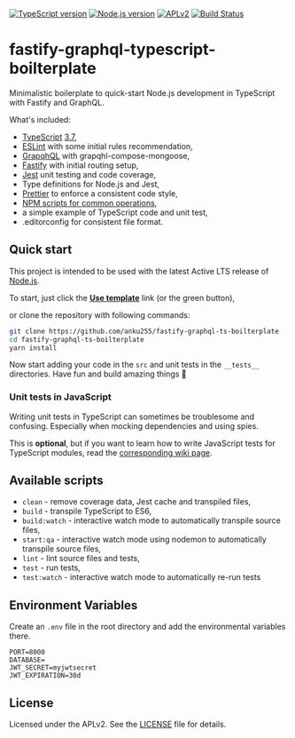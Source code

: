 [![TypeScript version][ts-badge]][typescript-37]
[![Node.js version][nodejs-badge]][nodejs]
[![APLv2][license-badge]][LICENSE]
[![Build Status][travis-badge]][travis-ci]


# fastify-graphql-typescript-boilterplate

Minimalistic boilerplate to quick-start Node.js development in TypeScript with Fastify and GraphQL.

What's included:

+ [TypeScript][typescript] [3.7][typescript-37],
+ [ESLint][eslint] with some initial rules recommendation,
+ [GrapqhQL][graphql] with grapqhl-compose-mongoose,
+ [Fastify][fastify] with initial routing setup,
+ [Jest][jest] unit testing and code coverage,
+ Type definitions for Node.js and Jest,
+ [Prettier][prettier] to enforce a consistent code style,
+ [NPM scripts for common operations](#available-scripts),
+ a simple example of TypeScript code and unit test,
+ .editorconfig for consistent file format.

## Quick start

This project is intended to be used with the latest Active LTS release of [Node.js][nodejs].

To start, just click the **[Use template][repo-template-action]** link (or the green button),

or clone the repository with following commands:

```sh
git clone https://github.com/anku255/fastify-graphql-ts-boilterplate
cd fastify-graphql-ts-boilterplate
yarn install
```


Now start adding your code in the `src` and unit tests in the `__tests__` directories. Have fun and build amazing things 🚀

### Unit tests in JavaScript

Writing unit tests in TypeScript can sometimes be troublesome and confusing. Especially when mocking dependencies and using spies.

This is **optional**, but if you want to learn how to write JavaScript tests for TypeScript modules, read the [corresponding wiki page][wiki-js-tests].

## Available scripts

+ `clean` - remove coverage data, Jest cache and transpiled files,
+ `build` - transpile TypeScript to ES6,
+ `build:watch` - interactive watch mode to automatically transpile source files,
+ `start:qa` - interactive watch mode using nodemon to automatically transpile source files,
+ `lint` - lint source files and tests,
+ `test` - run tests,
+ `test:watch` - interactive watch mode to automatically re-run tests

## Environment Variables

Create an `.env` file in the root directory and add the environmental variables there.

```
PORT=8000
DATABASE=
JWT_SECRET=myjwtsecret
JWT_EXPIRATION=30d
```

## License
Licensed under the APLv2. See the [LICENSE](https://github.com/jsynowiec/node-typescript-boilerplate/blob/master/LICENSE) file for details.

[ts-badge]: https://img.shields.io/badge/TypeScript-3.7-blue.svg
[nodejs-badge]: https://img.shields.io/badge/Node.js->=%2012.13-blue.svg
[nodejs]: https://nodejs.org/dist/latest-v12.x/docs/api/
[travis-badge]: https://travis-ci.org/jsynowiec/node-typescript-boilerplate.svg?branch=master
[travis-ci]: https://travis-ci.org/jsynowiec/node-typescript-boilerplate
[typescript]: https://www.typescriptlang.org/
[graphql]: https://graphql.org/
[fastify]: https://www.fastify.io/
[typescript-37]: https://www.typescriptlang.org/docs/handbook/release-notes/typescript-3-7.html
[license-badge]: https://img.shields.io/badge/license-APLv2-blue.svg
[license]: https://github.com/jsynowiec/node-typescript-boilerplate/blob/master/LICENSE

[sponsor-badge]: https://img.shields.io/badge/♥-Sponsor-46b798.svg
[sponsor]: https://github.com/sponsors/jsynowiec

[jest]: https://facebook.github.io/jest/
[eslint]: https://github.com/eslint/eslint
[wiki-js-tests]: https://github.com/jsynowiec/node-typescript-boilerplate/wiki/Unit-tests-in-plain-JavaScript
[prettier]: https://prettier.io

[repo-template-action]: https://github.com/jsynowiec/node-typescript-boilerplate/generate
